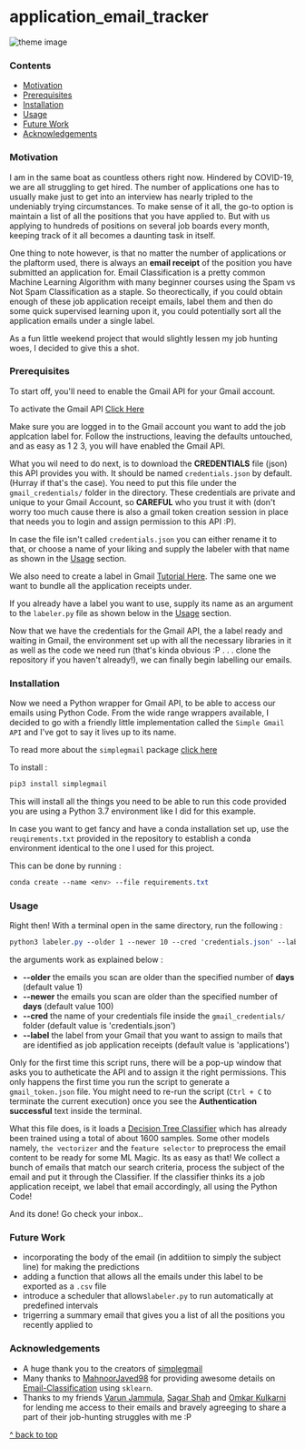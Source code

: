 # application_email_tracker
![theme image](https://github.com/sumedhgodbole/portfolio/blob/master/images/email_classification.png=600x)
### Contents

* [Motivation](#Motivation)
* [Prerequisites](#Prerequisites)
* [Installation](#Installation)        
* [Usage](#Usage)
* [Future Work](#Future-Work)
* [Acknowledgements](#Acknowledgements)

### Motivation

I am in the same boat as countless others right now. Hindered by COVID-19, we are all struggling to get hired. The number of applications one has to usually make just to get into an interview has nearly tripled to the undeniably trying circumstances. To make sense of it all, the go-to option is maintain a list of all the positions that you have applied to. But with us applying to hundreds of positions on several job boards every month, keeping track of it all becomes a daunting task in itself.

One thing to note however, is that no matter the number of applications or the plaftorm used, there is always an **email receipt** of the position you have submitted an application for. Email Classification is a pretty common Machine Learning Algorithm with many beginner courses using the Spam vs Not Spam Classification as a staple. So theorectically, if you could obtain enough of these job application receipt emails, label them and then do some quick supervised learning upon it, you could potentially sort all the application emails under a single label. 

As a fun little weekend project that would slightly lessen my job hunting woes, I decided to give this a shot.

### Prerequisites

To start off, you'll need to enable the Gmail API for your Gmail account.

To activate the Gmail API [Click Here](https://developers.google.com/gmail/api/quickstart/python)

Make sure you are logged in to the Gmail account you want to add the job applcation label for.
Follow the instructions, leaving the defaults untouched, and as easy as 1 2 3, you will have enabled the Gmail API.

What you wil need to do next, is to download the **CREDENTIALS** file (json) this API provides you with. It should be named `credentials.json` by default. (Hurray if that's the case). You need to put this file under the `gmail_credentials/` folder in the directory. These credentials are private and unique to your Gmail Account, so **CAREFUL** who you trust it with (don't worry too much cause there is also a gmail token creation session in place that needs you to login and assign permission to this API :P).

In case the file isn't called `credentials.json` you can either rename it to that, or choose a name of your liking and supply the labeler with that name as shown in the [Usage](#Usage) section.

We also need to create a label in Gmail [Tutorial Here](https://support.google.com/mail/answer/118708?co=GENIE.Platform%3DDesktop&hl=en). The same one we want to bundle all the application receipts under.

If you already have a label you want to use, supply its name as an argument to the `labeler.py` file as shown below in the [Usage](#Usage) section.

Now that we have the credentials for the Gmail API, the a label ready and waiting in Gmail, the environment set up with all the necessary libraries in it as well as the code we need run (that's kinda obvious :P . . .  clone the repository if you haven't already!), we can finally begin labelling our emails.

### Installation

Now we need a Python wrapper for Gmail API, to be able to access our emails using Python Code. From the wide range wrappers available, I decided to go with a friendly little implementation called the `Simple Gmail API` and I've got to say it lives up to its name.

To read more about the `simplegmail` package [click here](https://pypi.org/project/simplegmail/)

To install :

```SCSS
pip3 install simplegmail
```
This will install all the things you need to be able to run this code provided you are using a Python 3.7 environment like I did for this example.

In case you want to get fancy and have a conda installation set up, use the `reuqirements.txt` provided in the repository to establish a conda environment identical to the one I used for this project.

This can be done by running :
```SCSS
conda create --name <env> --file requirements.txt
```

### Usage

Right then! With a terminal open in the same directory, run the following :

```SCSS
python3 labeler.py --older 1 --newer 10 --cred 'credentials.json' --label 'applications'
```
the arguments work as explained below :

- **--older** the emails you scan are older than the specified number of **days** (default value 1)
- **--newer** the emails you scan are older than the specified number of **days** (default value 100)
- **--cred** the name of your credentials file inside the `gmail_credentials/` folder (default value is 'credentials.json')
- **--label** the label from your Gmail that you want to assign to mails that are identified as job application receipts (default value is 'applications')

Only for the first time this script runs, there will be a pop-up window that asks you to autheticate the API and to assign it the right permissions. This only happens the first time you run the script to generate a `gmail_token.json` file. You might need to re-run the script (```Ctrl + C``` to terminate the current execution) once you see the **Authentication successful** text inside the terminal.

What this file does, is it loads a [Decision Tree Classifier](https://scikit-learn.org/stable/modules/generated/sklearn.tree.DecisionTreeClassifier.html) which has already been trained using a total of about 1600 samples. Some other models namely, `the vectorizer` and the `feature selector` to preprocess the email content to be ready for some ML Magic.  Its as easy as that! We collect a bunch of emails that match our search criteria, process the subject of the email and put it through the Classifier. If the classifier thinks its a job application receipt, we label that email accordingly, all using the Python Code! 

And its done! Go check your inbox..

### Future Work

- incorporating the body of the email (in additiion to simply the subject line) for making the predictions
- adding a function that allows all the emails under this label to be exported as a `.csv` file
- introduce a scheduler that allows`labeler.py` to run automatically at predefined intervals
- trigerring a summary email that gives you a list of all the positions you recently applied to 

### Acknowledgements

- A huge thank you to the creators of [simplegmail](https://pypi.org/project/simplegmail/) 
- Many thanks to [MahnoorJaved98](https://github.com/MahnoorJaved98) for providing awesome details on [Email-Classification](https://towardsdatascience.com/the-best-machine-learning-algorithm-for-email-classification-39888e7b1846) using `sklearn`.
- Thanks to my friends [Varun Jammula](https://github.com/varunjammula), [Sagar Shah](https://github.com/shahsagar) and [Omkar Kulkarni](https://github.com/Omkar21) for lending me access to their emails and bravely agreeging to share a part of their job-hunting struggles with me :P

[^ back to top](#Contents)
